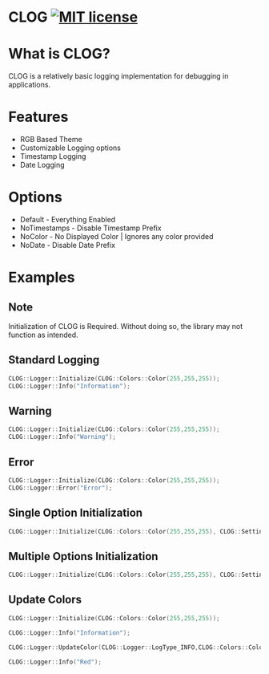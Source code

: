 # CLOG [![MIT license](https://img.shields.io/badge/License-MIT-blue.svg)](https://lbesson.mit-license.org/)

# What is CLOG?
CLOG is a relatively basic logging implementation for debugging in applications.

# Features
- RGB Based Theme
- Customizable Logging options
- Timestamp Logging
- Date Logging

# Options
- Default - Everything Enabled
- NoTimestamps - Disable Timestamp Prefix
- NoColor - No Displayed Color | Ignores any color provided
- NoDate - Disable Date Prefix

# Examples

## Note
Initialization of CLOG is Required. Without doing so, the library may not function as intended.

## Standard Logging
```c++
CLOG::Logger::Initialize(CLOG::Colors::Color(255,255,255));
CLOG::Logger::Info("Information");
```

## Warning
```c++
CLOG::Logger::Initialize(CLOG::Colors::Color(255,255,255));
CLOG::Logger::Info("Warning");
```

## Error
```c++
CLOG::Logger::Initialize(CLOG::Colors::Color(255,255,255));
CLOG::Logger::Error("Error");
```

## Single Option Initialization
```c++
CLOG::Logger::Initialize(CLOG::Colors::Color(255,255,255), CLOG::Settings::LoggerOptions_NoDate);
```

## Multiple Options Initialization
```c++
CLOG::Logger::Initialize(CLOG::Colors::Color(255,255,255), CLOG::Settings::LoggerOptions_NoDate | CLOG::Settings::LoggerOptions_NoTimestamps);
```

## Update Colors
```c++
CLOG::Logger::Initialize(CLOG::Colors::Color(255,255,255));

CLOG::Logger::Info("Information");

CLOG::Logger::UpdateColor(CLOG::Logger::LogType_INFO,CLOG::Colors::Color(255,0,0));

CLOG::Logger::Info("Red");
```

